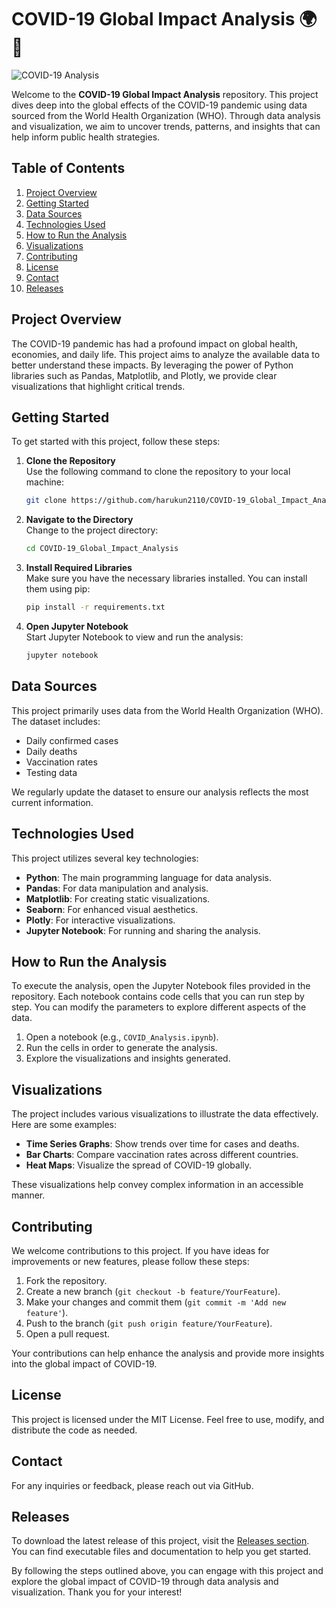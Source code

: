 # COVID-19 Global Impact Analysis 🌍🦠

![COVID-19 Analysis](https://img.shields.io/badge/Download%20Latest%20Release-Click%20Here-brightgreen)

Welcome to the **COVID-19 Global Impact Analysis** repository. This project dives deep into the global effects of the COVID-19 pandemic using data sourced from the World Health Organization (WHO). Through data analysis and visualization, we aim to uncover trends, patterns, and insights that can help inform public health strategies.

## Table of Contents

1. [Project Overview](#project-overview)
2. [Getting Started](#getting-started)
3. [Data Sources](#data-sources)
4. [Technologies Used](#technologies-used)
5. [How to Run the Analysis](#how-to-run-the-analysis)
6. [Visualizations](#visualizations)
7. [Contributing](#contributing)
8. [License](#license)
9. [Contact](#contact)
10. [Releases](#releases)

## Project Overview

The COVID-19 pandemic has had a profound impact on global health, economies, and daily life. This project aims to analyze the available data to better understand these impacts. By leveraging the power of Python libraries such as Pandas, Matplotlib, and Plotly, we provide clear visualizations that highlight critical trends.

## Getting Started

To get started with this project, follow these steps:

1. **Clone the Repository**  
   Use the following command to clone the repository to your local machine:

   ```bash
   git clone https://github.com/harukun2110/COVID-19_Global_Impact_Analysis.git
   ```

2. **Navigate to the Directory**  
   Change to the project directory:

   ```bash
   cd COVID-19_Global_Impact_Analysis
   ```

3. **Install Required Libraries**  
   Make sure you have the necessary libraries installed. You can install them using pip:

   ```bash
   pip install -r requirements.txt
   ```

4. **Open Jupyter Notebook**  
   Start Jupyter Notebook to view and run the analysis:

   ```bash
   jupyter notebook
   ```

## Data Sources

This project primarily uses data from the World Health Organization (WHO). The dataset includes:

- Daily confirmed cases
- Daily deaths
- Vaccination rates
- Testing data

We regularly update the dataset to ensure our analysis reflects the most current information.

## Technologies Used

This project utilizes several key technologies:

- **Python**: The main programming language for data analysis.
- **Pandas**: For data manipulation and analysis.
- **Matplotlib**: For creating static visualizations.
- **Seaborn**: For enhanced visual aesthetics.
- **Plotly**: For interactive visualizations.
- **Jupyter Notebook**: For running and sharing the analysis.

## How to Run the Analysis

To execute the analysis, open the Jupyter Notebook files provided in the repository. Each notebook contains code cells that you can run step by step. You can modify the parameters to explore different aspects of the data.

1. Open a notebook (e.g., `COVID_Analysis.ipynb`).
2. Run the cells in order to generate the analysis.
3. Explore the visualizations and insights generated.

## Visualizations

The project includes various visualizations to illustrate the data effectively. Here are some examples:

- **Time Series Graphs**: Show trends over time for cases and deaths.
- **Bar Charts**: Compare vaccination rates across different countries.
- **Heat Maps**: Visualize the spread of COVID-19 globally.

These visualizations help convey complex information in an accessible manner.

## Contributing

We welcome contributions to this project. If you have ideas for improvements or new features, please follow these steps:

1. Fork the repository.
2. Create a new branch (`git checkout -b feature/YourFeature`).
3. Make your changes and commit them (`git commit -m 'Add new feature'`).
4. Push to the branch (`git push origin feature/YourFeature`).
5. Open a pull request.

Your contributions can help enhance the analysis and provide more insights into the global impact of COVID-19.

## License

This project is licensed under the MIT License. Feel free to use, modify, and distribute the code as needed.

## Contact

For any inquiries or feedback, please reach out via GitHub.

## Releases

To download the latest release of this project, visit the [Releases section](https://github.com/harukun2110/COVID-19_Global_Impact_Analysis/releases). You can find executable files and documentation to help you get started.

By following the steps outlined above, you can engage with this project and explore the global impact of COVID-19 through data analysis and visualization. Thank you for your interest!